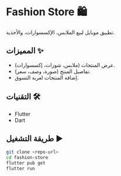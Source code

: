# Fashion Store 🛍️

تطبيق موبايل لبيع الملابس، الإكسسوارات، والأحذية.

## المميزات ✨

* عرض المنتجات (ملابس، شوزات، إكسسوارات).
* تفاصيل المنتج (صورة، وصف، سعر).
* إضافة المنتجات لعربة التسوق.

## التقنيات 🛠️

* Flutter
* Dart

## طريقة التشغيل ▶️

```bash
git clone <repo-url>
cd fashion-store
flutter pub get
flutter run
```
